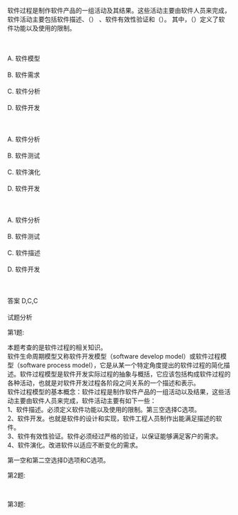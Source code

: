 <div class="detail lh2"><p>软件过程是制作软件产品的一组活动及其结果。这些活动主要由软件人员来完成，软件活动主要包括软件描述、（） 、软件有效性验证和（）。 其中，（）定义了软件功能以及使用的限制。<br/></p><br/><br/>A. 软件模型<br/><br/>B. 软件需求<br/><br/>C. 软件分析<br/><br/>D. 软件开发<br/><br/><br/><br/>A. 软件分析<br/><br/>B. 软件测试<br/><br/>C. 软件演化<br/><br/>D. 软件开发<br/><br/><br/><br/>A. 软件分析<br/><br/>B. 软件测试<br/><br/>C. 软件描述<br/><br/>D. 软件开发<br/><br/><br/><br/>答案 D,C,C<br/><br/>试题分析<br/><p>第1题:</p><p>本题考查的是软件过程的相关知识。<br/>软件生命周期模型又称软件开发模型（software develop model）或软件过程模型（software process model），它是从某一个特定角度提出的软件过程的简化描述。软件过程模型是软件开发实际过程的抽象与概括，它应该包括构成软件过程的各种活动，也就是对软件开发过程各阶段之间关系的一个描述和表示。<br/>软件过程模型的基本概念：软件过程是制作软件产品的一组活动以及结果，这些活动主要由软件人员来完成，软件活动主要有如下一些：<br/>1、软件描述。必须定义软件功能以及使用的限制。第三空选择C选项。<br/>2、软件开发。也就是软件的设计和实现，软件工程人员制作出能满足描述的软件。<br/>3、软件有效性验证。软件必须经过严格的验证，以保证能够满足客户的需求。<br/>4、软件演化。改进软件以适应不断变化的需求。<br/></p><p>第一空和第二空选择D选项和C选项。</p><p>第2题:</p><p><br/></p><p>第3题:</p><p><br/></p></div>